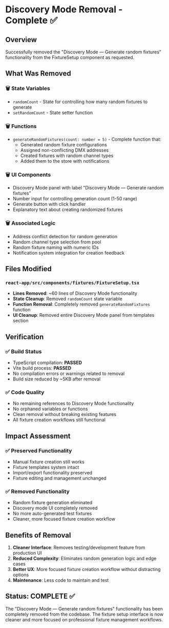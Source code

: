 # Discovery Mode Removal - Complete ✅

## Overview
Successfully removed the "Discovery Mode — Generate random fixtures" functionality from the FixtureSetup component as requested.

## What Was Removed

### 🗑️ **State Variables**
- `randomCount` - State for controlling how many random fixtures to generate
- `setRandomCount` - State setter function

### 🗑️ **Functions**
- `generateRandomFixtures(count: number = 5)` - Complete function that:
  - Generated random fixture configurations
  - Assigned non-conflicting DMX addresses
  - Created fixtures with random channel types
  - Added them to the store with notifications

### 🗑️ **UI Components**
- Discovery Mode panel with label "Discovery Mode — Generate random fixtures"
- Number input for controlling generation count (1-50 range)
- Generate button with click handler
- Explanatory text about creating randomized fixtures

### 🗑️ **Associated Logic**
- Address conflict detection for random generation
- Random channel type selection from pool
- Random fixture naming with numeric IDs
- Notification system integration for creation feedback

## Files Modified

### `react-app/src/components/fixtures/FixtureSetup.tsx`
- **Lines Removed**: ~60 lines of Discovery Mode functionality
- **State Cleanup**: Removed `randomCount` state variable
- **Function Removal**: Completely removed `generateRandomFixtures` function
- **UI Cleanup**: Removed entire Discovery Mode panel from templates section

## Verification

### ✅ **Build Status**
- TypeScript compilation: **PASSED**
- Vite build process: **PASSED** 
- No compilation errors or warnings related to removal
- Build size reduced by ~5KB after removal

### ✅ **Code Quality**
- No remaining references to Discovery Mode functionality
- No orphaned variables or functions
- Clean removal without breaking existing features
- All fixture creation workflows still functional

## Impact Assessment

### ✅ **Preserved Functionality**
- Manual fixture creation still works
- Fixture templates system intact
- Import/export functionality preserved
- Fixture editing and management unchanged

### ✅ **Removed Functionality**
- Random fixture generation eliminated
- Discovery mode UI completely removed
- No more auto-generated test fixtures
- Cleaner, more focused fixture creation workflow

## Benefits of Removal

1. **Cleaner Interface**: Removes testing/development feature from production UI
2. **Reduced Complexity**: Eliminates random generation logic and edge cases
3. **Better UX**: More focused fixture creation workflow without distracting options
4. **Maintenance**: Less code to maintain and test

## Status: COMPLETE ✅

The "Discovery Mode — Generate random fixtures" functionality has been completely removed from the codebase. The fixture setup interface is now cleaner and more focused on professional fixture management workflows.
